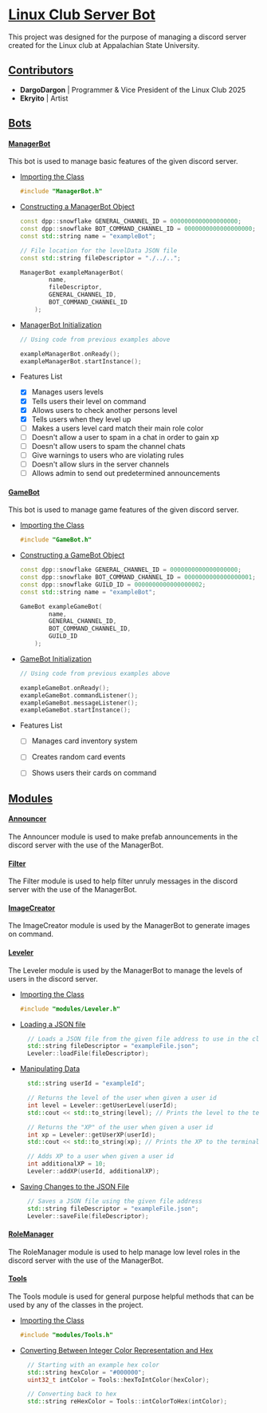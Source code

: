 <!--
@author DargoDargonyx 
@date 09/14/25
-->

# **<ins>Linux Club Server Bot</ins>**

This project was designed for the purpose of managing a discord server created for the Linux club at Appalachian State University.

## <ins>Contributors</ins>

- **DargoDargon** | Programmer & Vice President of the Linux Club 2025
- **Ekryito** | Artist

## <ins>Bots</ins>

#### <ins>**ManagerBot**</ins>

This bot is used to manage basic features of the given discord server.

- <ins> Importing the Class </ins>

  ```cpp
  #include "ManagerBot.h"
  ```
  
- <ins> Constructing a ManagerBot Object </ins>

  ```cpp
  const dpp::snowflake GENERAL_CHANNEL_ID = 0000000000000000000;
  const dpp::snowflake BOT_COMMAND_CHANNEL_ID = 0000000000000000000;
  const std::string name = "exampleBot";

  // File location for the levelData JSON file
  const std::string fileDescriptor = "./../..";

  ManagerBot exampleManagerBot(
          name,
          fileDescriptor,
          GENERAL_CHANNEL_ID,
          BOT_COMMAND_CHANNEL_ID
      );  
  ```

- <ins> ManagerBot Initialization </ins>

  ```cpp
  // Using code from previous examples above

  exampleManagerBot.onReady();
  exampleManagerBot.startInstance();
  ```

- Features List
    - [x] Manages users levels
    - [x] Tells users their level on command
    - [x] Allows users to check another persons level
    - [x] Tells users when they level up
    - [ ] Makes a users level card match their main role color
    - [ ] Doesn't allow a user to spam in a chat in order to gain xp
    - [ ] Doesn't allow users to spam the channel chats
    - [ ] Give warnings to users who are violating rules
    - [ ] Doesn't allow slurs in the server channels
    - [ ] Allows admin to send out predetermined announcements

#### <ins>**GameBot**</ins>
    
This bot is used to manage game features of the given discord server.

- <ins> Importing the Class </ins>

  ```cpp
  #include "GameBot.h"
  ```

- <ins> Constructing a GameBot Object </ins>

  ```cpp
  const dpp::snowflake GENERAL_CHANNEL_ID = 0000000000000000000;
  const dpp::snowflake BOT_COMMAND_CHANNEL_ID = 0000000000000000001;
  const dpp::snowflake GUILD_ID = 0000000000000000002;
  const std::string name = "exampleBot";

  GameBot exampleGameBot(
          name,
          GENERAL_CHANNEL_ID,
          BOT_COMMAND_CHANNEL_ID,
          GUILD_ID
      );
  ```

- <ins> GameBot Initialization </ins>

  ```cpp
  // Using code from previous examples above

  exampleGameBot.onReady();
  exampleGameBot.commandListener();
  exampleGameBot.messageListener();
  exampleGameBot.startInstance();
  ```

- Features List
    - [ ] Manages card inventory system
    - [ ] Creates random card events
    - [ ] Shows users their cards on command


## <ins>Modules</ins>

#### <ins>**Announcer**</ins>

The Announcer module is used to make prefab announcements in the discord server with the use of the ManagerBot.

#### <ins>**Filter**</ins>

The Filter module is used to help filter unruly messages in the discord server with the use of the ManagerBot.

#### <ins>**ImageCreator**</ins>

The ImageCreator module is used by the ManagerBot to generate images on command.

#### <ins>**Leveler**</ins>

The Leveler module is used by the ManagerBot to manage the levels of users in the discord server.

- <ins>Importing the Class</ins>

  ```cpp
  #include "modules/Leveler.h"
  ```

- <ins>Loading a JSON file</ins>

  ```cpp
    // Loads a JSON file from the given file address to use in the class methods
    std::string fileDescriptor = "exampleFile.json";
    Leveler::loadFile(fileDescriptor);
  ```
- <ins>Manipulating Data</ins>

  ```cpp
    std::string userId = "exampleId";
  
    // Returns the level of the user when given a user id
    int level = Leveler::getUserLevel(userId);
    std::cout << std::to_string(level); // Prints the level to the terminal

    // Returns the "XP" of the user when given a user id
    int xp = Leveler::getUserXP(userId);
    std::cout << std::to_string(xp); // Prints the XP to the terminal

    // Adds XP to a user when given a user id
    int additionalXP = 10;
    Leveler::addXP(userId, additionalXP);
  ```

- <ins>Saving Changes to the JSON File</ins>

  ```cpp
    // Saves a JSON file using the given file address
    std::string fileDescriptor = "exampleFile.json";
    Leveler::saveFile(fileDescriptor);
  ```

#### <ins>**RoleManager**</ins>

The RoleManager module is used to help manage low level roles in the discord server with the use of the ManagerBot.

#### <ins>**Tools**</ins>

The Tools module is used for general purpose helpful methods that can be used by any of the classes in the project.

- <ins> Importing the Class </ins>

  ```cpp
  #include "modules/Tools.h"
  ```

- <ins> Converting Between Integer Color Representation and Hex</ins>

  ```cpp
    // Starting with an example hex color
    std::string hexColor = "#000000";
    uint32_t intColor = Tools::hexToIntColor(hexColor);

    // Converting back to hex
    std::string reHexColor = Tools::intColorToHex(intColor);
  ```
